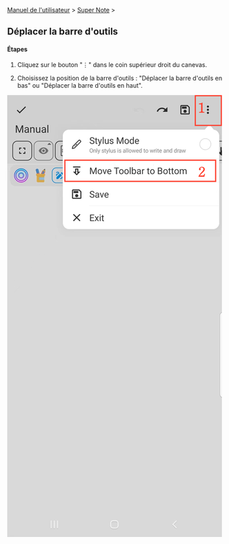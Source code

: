 [Manuel de l'utilisateur](/dragonnest/drawnote/manuel/fr) > [Super Note](/dragonnest/drawnote/manuel/fr/super_note) >

Déplacer la barre d'outils
---
#### Étapes

1. Cliquez sur le bouton "⋮" dans le coin supérieur droit du canevas.

2. Choisissez la position de la barre d'outils : "Déplacer la barre d'outils en bas" ou "Déplacer la barre d'outils en haut".

![](imgs/move_toolbar1.png)